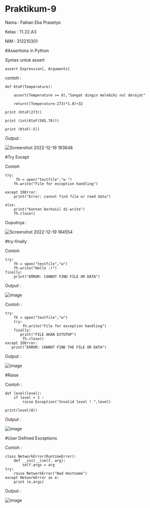# Praktikum-9

Nama : Fabian Eka Prasetyo

Kelas : TI.22.A3

NIM : 312210301

#Assertions in Python

Syntax untuk assert

    assert Expression[, Arguments]

contoh :

    def KtoF(Temperature):

        assert(Temperature >= 0),"Sangat dingin melebihi nol derajat"
    
        return((Temperature-273)*1.8)+32
    
    print (KtoF(273))

    print (int(KtoF(505.78)))

    print (KtoF(-5))

Output : 

![Screenshot 2022-12-19 183648](https://user-images.githubusercontent.com/115756982/208417872-60268173-e6f6-45d2-9178-61e7fe8fee7a.png)

#Try Except

Contoh 

    try:
         fh = open("testfile","w ")
        fh.write("File for exception handling")

    except IOError:
        print("Error: cannot find file or read data")

    else:
        print("Konten berhasil di-write")
        fh.close()

Ouputnya :

![Screenshot 2022-12-19 184554](https://user-images.githubusercontent.com/115756982/208418980-49f99988-26cb-412f-8716-a829268518e4.png)

#try-finally

Contoh 

    try:
        fh = open("testfile","w")
        fh.write("Hello :)")
    finally:
        print("ERROR: CANNOT FIND FILE OR DATA")

Output :

![image](https://user-images.githubusercontent.com/115756982/208419443-2ed2e804-b60b-44e5-ae44-1fb47d73a68f.png)

Contoh :

    try:
        fh = open("testfile","w")
        try:
            fh.write("File for exception handling")
        finally:
           print("FILE AKAN DITUTUP")
            fh.close()
    except IOError:
       print("ERROR: CANNOT FIND THE FILE OR DATA")

Output :

![image](https://user-images.githubusercontent.com/115756982/208421051-786e0998-93e7-4673-ab2a-211e0731c8dd.png)

#Raise

Contoh :

    def level(level):
        if level < 1 :
            raise Exception("Invalid level ! ",level)

    print(level(0))
    
Output :

![image](https://user-images.githubusercontent.com/115756982/208421585-cbcff228-9355-4576-a80c-e6d6b65709cb.png)

#User Defined Exceptions

Contoh :

    class NetworkError(RuntimeError):
        def __init__(self, arg):
            self.args = arg
    try:
        raise NetworkError("Bad Hostname")
    except NetworkError as e:
        print (e.args)
    
Output : 

![image](https://user-images.githubusercontent.com/115756982/208421898-30b5718b-07a0-4f89-8eb0-3bf59bd9e0df.png)


